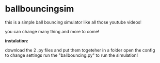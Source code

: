 # ballbouncingsim
this is a simple ball bouncing simulator like all those youtube videos!

you can change many thing and more to come!


**instalation:**

download the 2 .py files and put them togeteher in a folder
open the config to change settings
run the "ballbouncing.py" to run the simulation!

